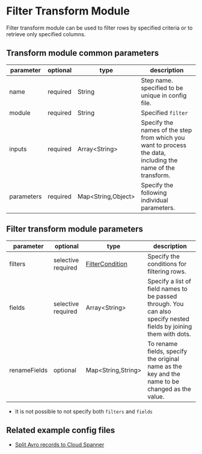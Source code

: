# Filter Transform Module

Filter transform module can be used to filter rows by specified criteria or to retrieve only specified columns.

## Transform module common parameters

| parameter | optional | type | description |
| --- | --- | --- | --- |
| name | required | String | Step name. specified to be unique in config file. |
| module | required | String | Specified `filter` |
| inputs | required | Array<String\> | Specify the names of the step from which you want to process the data, including the name of the transform. |
| parameters | required | Map<String,Object\> | Specify the following individual parameters. |

## Filter transform module parameters

| parameter | optional | type | description |
| --- | --- | --- | --- |
| filters | selective required | [FilterCondition](filtercondition.md) | Specify the conditions for filtering rows. |
| fields | selective required | Array<String\> | Specify a list of field names to be passed through. You can also specify nested fields by joining them with dots. |
| renameFields | optional | Map<String,String\> | To rename fields, specify the original name as the key and the name to be changed as the value. |

* It is not possible to not specify both `filters` and `fields`


## Related example config files

* [Split Avro records to Cloud Spanner](../../../../examples/avro-to-filter-to-avro.json)

